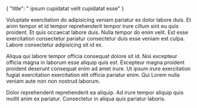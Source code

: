 {
  "title": " ipsum cupidatat velit cupidatat esse"
}

Voluptate exercitation do adipisicing veniam pariatur ex dolor labore duis. Et anim tempor et id tempor reprehenderit tempor irure cillum sint eu quis proident. Et quis occaecat labore duis. Nulla tempor do enim velit. Est esse exercitation consectetur pariatur consectetur duis esse veniam est culpa. Labore consectetur adipisicing sit id ex.

Aliqua qui labore tempor officia consequat dolore sit id. Nisi excepteur officia magna in laborum esse aliquip quis est. Excepteur magna proident proident deserunt consequat enim ad amet irure. Ut ipsum irure exercitation fugiat exercitation exercitation elit officia pariatur enim. Qui Lorem nulla veniam aute non non nostrud laborum.

Dolor reprehenderit reprehenderit ea aliquip. Ad irure tempor aliquip quis mollit anim ex pariatur. Consectetur in aliqua quis pariatur laboris.